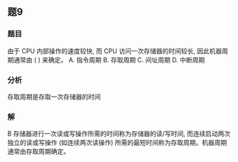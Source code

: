 ## 题9
### 题目
由于 CPU 内部操作的速度较快, 而 CPU 访问一次存储器的时间较长, 因此机器周期通常由 ( ) 来确定。
A. 指令周期 B. 存取周期 C. 间址周期 D. 中断周期
### 分析
存取周期是存取一次存储器的时间
### 解
B
存储器进行一次读或写操作所需的时间称为存储器的读/写时间, 而连续启动两次独立的读或写操作 (如连续两次读操作) 所需的最短时间称为存取周期。机器周期通常由存取周期确定。
